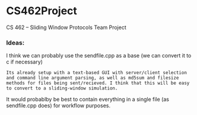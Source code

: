 # CS462Project
CS 462 – Sliding Window Protocols Team Project

### Ideas:

  I think we can probably use the sendfile.cpp as a base (we can convert it to c if necessary)
  
    Its already setup with a text-based GUI with server/client selection and command line argument parsing, as well as md5sum and filesize methods for files being sent/recieved. I think that this will be easy to convert to a sliding-window simulation.

  It would probablby be best to contain everything in a single file (as sendfile.cpp does) for workflow purposes.
